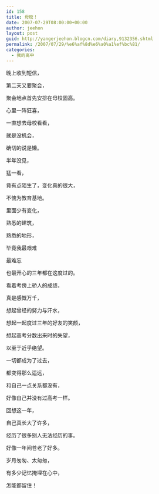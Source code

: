 ```yaml
---
id: 158
title: 母校！
date: 2007-07-29T08:00:00+00:00
author: jeehon
layout: post
guid: http://yangerjeehon.blogcn.com/diary,9132356.shtml
permalink: /2007/07/29/%e6%af%8d%e6%a0%a1%ef%bc%81/
categories:
  - 我的高中
---
```

晚上收到短信，
  
第二天又要聚会，
  
聚会地点首先安排在母校固高。
  
心里一阵狂喜，
  
一直想去母校看看，
  
就是没机会，
  
确切的说是懒。
  
半年没见，
  
猛一看，
  
竟有点陌生了，变化真的很大，
  
不愧为教育基地。
  
里面少有变化，
  
熟悉的建筑，
  
熟悉的地形，
  
毕竟我最艰难
  
最难忘
  
也最开心的三年都在这度过的。
  
看着考傍上骄人的成绩，
  
真是感慨万千，
  
想起曾经的努力与汗水，
  
想起一起度过三年的好友的笑颜，
  
想起高考分数出来时的失望，
  
以至于近乎绝望。
  
一切都成为了过去，
  
都变得那么遥远，
  
和自己一点关系都没有，
  
好像自己并没有过高考一样。
  
回想这一年，
  
自己真长大了许多，
  
经历了很多别人无法经历的事。
  
好像一年间苍老了好多。
  
岁月匆匆、太匆匆，
  
有多少记忆掩埋在心中，
  
怎能都留住！